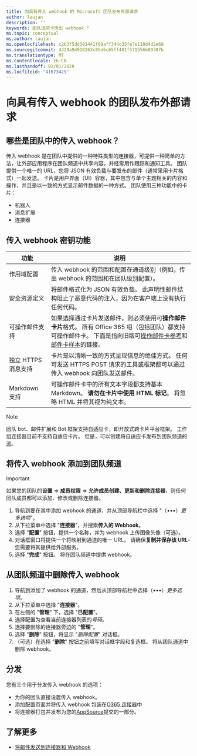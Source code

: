 ```yaml
---
title: 向具有传入 webhook 的 Microsoft 团队发布外部请求
author: laujan
description: ''
keywords: 团队选项卡传出 webhook *
ms.topic: conceptual
ms.author: laujan
ms.openlocfilehash: c2b3f5dd581441f89aff344c35fe7e110d4d2e68
ms.sourcegitcommit: 4329a94918263c85d6c65ff401f571556b80307b
ms.translationtype: MT
ms.contentlocale: zh-CN
ms.lasthandoff: 02/01/2020
ms.locfileid: "41673429"
---
```

# <a name="post-external-requests-to-teams-with-incoming-webhooks"></a>向具有传入 webhook 的团队发布外部请求

## <a name="what-are-incoming-webhooks-in-teams"></a>哪些是团队中的传入 webhook？

传入 webhook 是在团队中提供的一种特殊类型的连接器，可提供一种简单的方法，让外部应用程序在团队频道中共享内容，并经常用作跟踪和通知工具。 团队提供一个唯一的 URL，您将 JSON 有效负载与要发布的邮件（通常采用卡片格式）一起发送。 卡片是用户界面（UI）容器，其中包含与单个主题相关的内容和操作，并且是以一致的方式显示邮件数据的一种方式。 团队使用三种功能中的卡片：

* 机器人
* 消息扩展
* 连接器

## <a name="incoming-webhook-key-features"></a>传入 webhook 密钥功能

| 功能 | 说明 |
| ------- | ----------- |
|作用域配置|传入 webhook 的范围和配置在通道级别（例如，传出 webhook 的范围和在团队级别配置）。|
|安全资源定义|将邮件格式化为 JSON 有效负载。 此声明性邮件结构阻止了恶意代码的注入，因为在客户端上没有执行任何代码。|
|可操作邮件支持|如果选择通过卡片发送邮件，则必须使用可**操作邮件卡片**格式。 所有 Office 365 组（包括团队）都支持可操作邮件卡。 下面是指向旧版可[操作邮件卡参考](/outlook/actionable-messages/message-card-reference)和[邮件卡样本](https://messagecardplayground.azurewebsites.net)的链接。|
|独立 HTTPS 消息支持| 卡片是以清晰一致的方式呈现信息的绝佳方式。 任何可发送 HTTPS POST 请求的工具或框架都可以通过传入 webhook 向团队发送邮件。|
|Markdown 支持|可操作邮件卡中的所有文本字段都支持基本 Markdown。 **请勿在卡片中使用 HTML 标记**。 将忽略 HTML 并将其视为纯文本。|

> [!Note]  
> 团队 bot、邮件扩展和 Bot 框架支持自适应卡，即开放式跨卡片平台框架。 工作组连接器目前不支持自适应卡片。 但是，可以创建将自适应卡发布到团队频道的[流](https://flow.microsoft.com/blog/microsoft-flow-in-microsoft-teams/)。

## <a name="add-an-incoming-webhook-to-a-teams-channel"></a>将传入 webhook 添加到团队频道

> [!Important]  
> 如果您的团队的**设置** => **成员权限** => **允许成员创建、更新和删除连接器**，则任何团队成员都可以添加、修改或删除连接器。

1. 导航到要在其中添加 webhook 的通道，并从顶部导航栏中选择 "（&#8226;&#8226;&#8226;）*更多选项*"。
1. 从下拉菜单中选择 "**连接器**"，并搜索**传入的 Webhook**。
1. 选择 "**配置**" 按钮，提供一个名称，并为 webhook 上传图像头像（可选）。
1. 对话框窗口将提供一个将映射到通道的唯一 URL。 请确保**复制并保存该 URL**-您需要将其提供给外部服务。
1. 选择 "**完成**" 按钮。 将在团队频道中提供 webhook。

## <a name="remove-an-incoming-webhook-from-a-teams-channel"></a>从团队频道中删除传入 webhook

1. 导航到添加了 webhook 的通道，然后从顶部导航栏中选择（&#8226;&#8226;&#8226;）*更多选项*。
1. 从下拉菜单中选择 "**连接器**"。
1. 在左侧的 "**管理**" 下，选择 "**已配置**"。
1. 选择配置为查看当前连接器列表的*号码*。
1. 选择要删除的连接器旁边的 "**管理**"。
1. 选择 "**删除**" 按钮，将显示 "*删除配置*" 对话框。
1. （可选）在选择 "**删除**" 按钮之前填写对话框字段和复选框。 将从团队通道中删除 webhook。

## <a name="distribution"></a>分发

您有三个用于分发传入 webhook 的选项：

* 为你的团队直接设置传入 webhook。
* 添加配置页面并将传入 webhook 包装在[O365 连接器](~/webhooks-and-connectors/how-to/connectors-creating.md)中
* 将连接器打包并发布为您的[AppSource](~/concepts/deploy-and-publish/office-store-guidance.md)提交的一部分。

## <a name="learn-more"></a>了解更多

* [将邮件发送到连接器和 Webhook](~/webhooks-and-connectors/how-to/connectors-using.md)